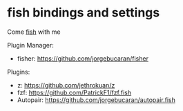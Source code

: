 # fish bindings and settings

Come [fish](https://fishshell.com/) with me

Plugin Manager:
- fisher: https://github.com/jorgebucaran/fisher

Plugins:
- z: https://github.com/jethrokuan/z
- fzf: https://github.com/PatrickF1/fzf.fish
- Autopair: https://github.com/jorgebucaran/autopair.fish

